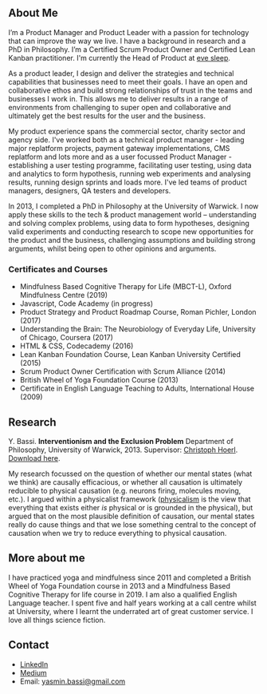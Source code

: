## About Me

I’m a Product Manager and Product Leader with a passion for technology that can improve the way we live. I have a background in research and a PhD in Philosophy. I’m a Certified Scrum Product Owner and Certified Lean Kanban practitioner. I'm currently the Head of Product at [eve sleep](https://www.evesleep.co.uk/).  

As a product leader, I design and deliver the strategies and technical capabilities that businesses need to meet their goals. I have an open and collaborative ethos and build strong relationships of trust in the teams and businesses I work in. This allows me to deliver results in a range of environments from challenging to super open and collaborative and ultimately get the best results for the user and the business. 

My product experience spans the commercial sector, charity sector and agency side. I've worked both as a technical product manager - leading major replatform projects, payment gateway implementations, CMS replatform and lots more and as a user focussed Product Manager - establishing a user testing programme, facilitating user testing, using data and analytics to form hypothesis, running web experiments and analysing results, running design sprints and loads more. I've led teams of product managers, designers, QA testers and developers.    

In 2013, I completed a PhD in Philosophy at the University of Warwick. I now apply these skills to the tech & product management world – understanding and solving complex problems, using data to form hypotheses, designing valid experiments and conducting research to scope new opportunities for the product and the business, challenging assumptions and building strong arguments, whilst being open to other opinions and arguments. 

### Certificates and Courses
- Mindfulness Based Cognitive Therapy for Life (MBCT-L), Oxford Mindfulness Centre (2019)
- Javascript, Code Academy (in progress)
- Product Strategy and Product Roadmap Course, Roman Pichler, London (2017)
- Understanding the Brain: The Neurobiology of Everyday Life, University of Chicago, Coursera (2017)
- HTML & CSS, Codecademy (2016)
- Lean Kanban Foundation Course, Lean Kanban University Certified (2015)
- Scrum Product Owner Certification with Scrum Alliance (2014)
- British Wheel of Yoga Foundation Course (2013)
- Certificate in English Language Teaching to Adults, International House (2009) 

## Research

Y. Bassi. **Interventionism and the Exclusion Problem** Department of Philosophy, University of Warwick, 2013.
Supervisor: [Christoph Hoerl](https://www2.warwick.ac.uk/fac/soc/philosophy/people/hoerl/). [Download here](https://philpapers.org/profile/68161). 

My research focussed on the question of whether our mental states (what we think) are causally efficacious, or whether all causation is ultimately reducible to physical causation (e.g. neurons firing, molecules moving, etc.). I argued within a physicalist framework ([physicalism](https://plato.stanford.edu/entries/physicalism/) is the view that everything that exists either _is_ physical or is grounded in the physical), but argued that on the most plausible definition of causation, our mental states really do cause things and that we lose something central to the concept of causation when we try to reduce everything to physical causation. 

## More about me 
I have practiced yoga and mindfulness since 2011 and completed a British Wheel of Yoga Foundation course in 2013 and a Mindfulness Based Cognitive Therapy for life course in 2019. I am also a qualified English Language teacher. I spent five and half years working at a call centre whilst at University, where I learnt the underrated art of great customer service. I love all things science fiction. 

## Contact
- [LinkedIn](https://www.linkedin.com/in/yasmin-bassi-75645b116/)
- [Medium](https://medium.com/@yasmin.bassi)
- Email: yasmin.bassi@gmail.com
